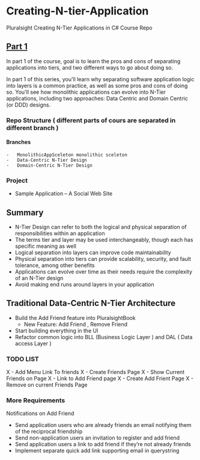 # Creating-N-tier-Application
Pluralsight Creating N-Tier Applications in C#  Course Repo

## [Part 1](https://github.com/VeselinovStf/Creating-N-tier-Application/tree/master/Part_01 "Part 1") 

In part 1 of the course, goal is to  learn the pros and cons of separating applications into tiers, and two different ways to go about doing so.

In part 1 of this series, you'll learn why separating software application logic into layers is a common practice, as well as some pros and cons of doing so. You'll see how monolithic applications can evolve into N-Tier applications, including two approaches: Data Centric and Domain Centric (or DDD) designs.

### Repo Structure ( different parts of cours are separated in different branch )

#### Branches

	-	MonolithicAppSceleton monolithic sceleton 
	-	Data-Centric N-Tier Design
	-	Domain-Centric N-Tier Design
	
### Project

-  Sample Application – A Social Web Site 

## Summary



-  N-Tier Design can refer to both the logical and physical separation of responsibilities within an application  
- The terms tier and layer may be used interchangeably, though each has specific meaning as well  
- Logical separation into layers can improve code maintainability  
- Physical separation into tiers can provide scalability, security, and fault tolerance, among other benefits  
- Applications can evolve over time as their needs require the complexity of an N-Tier design  
- Avoid making end runs around layers in your application 

## Traditional Data-Centric N-Tier Architecture 

-  Build the Add Friend feature into PluralsightBook 
	-  New Feature:   Add Friend , Remove Friend 
-  Start building everything in the UI 
-  Refactor common logic into BLL (Business Logic Layer ) and DAL ( Data access Layer )

### TODO LIST

X - Add Menu Link To friends
X - Create Friends Page
X - Show Current Friends on Page
X - Link to Add Friend page
X - Create Add Frient Page
X - Remove on current Friends Page

### More Requirements

Notifications on Add Friend 
- Send application users who are already friends an email notifying them of the reciprocal friendship  
- Send non-application users an invitation to register and add friend  
- Send application users a link to add friend if they’re not already friends  
- Implement separate quick add link supporting email in querystring 